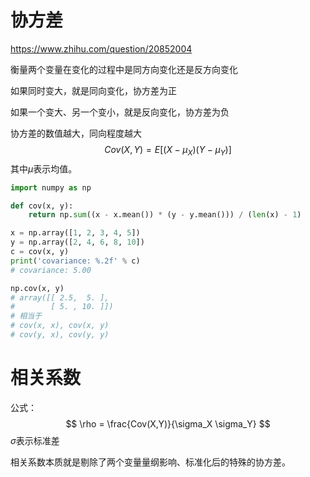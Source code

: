 # 协方差

https://www.zhihu.com/question/20852004

衡量两个变量在变化的过程中是同方向变化还是反方向变化

如果同时变大，就是同向变化，协方差为正

如果一个变大、另一个变小，就是反向变化，协方差为负

协方差的数值越大，同向程度越大
$$
Cov(X,Y)=E[(X-\mu_X)(Y-\mu_Y)]
$$
其中$\mu$表示均值。

```python
import numpy as np

def cov(x, y):
    return np.sum((x - x.mean()) * (y - y.mean())) / (len(x) - 1)

x = np.array([1, 2, 3, 4, 5])
y = np.array([2, 4, 6, 8, 10])
c = cov(x, y)
print('covariance: %.2f' % c)
# covariance: 5.00

np.cov(x, y)
# array([[ 2.5,  5. ],
#        [ 5. , 10. ]])
# 相当于
# cov(x, x), cov(x, y)
# cov(y, x), cov(y, y)
```

# 相关系数

公式：
$$
\rho = \frac{Cov(X,Y)}{\sigma_X \sigma_Y}
$$
$\sigma$表示标准差

相关系数本质就是剔除了两个变量量纲影响、标准化后的特殊的协方差。


